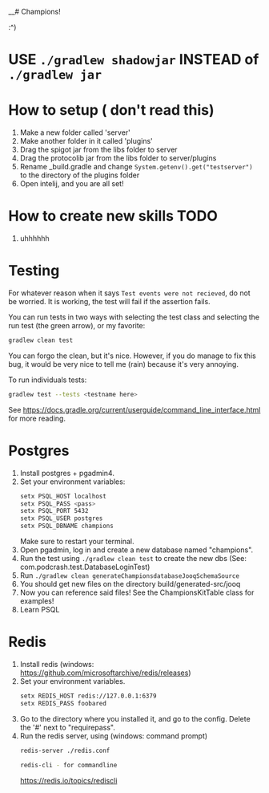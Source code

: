 __# Champions!

:^)

# USE `./gradlew shadowjar` INSTEAD of `./gradlew jar`

# How to setup ( don't read this)

1. Make a new folder called 'server'
2. Make another folder in it called 'plugins'
3. Drag the spigot jar from the libs folder to server
4. Drag the protocolib jar from the libs folder to server/plugins
5. Rename _build.gradle and change `System.getenv().get("testserver")` to the directory of the plugins folder
6. Open intelij, and you are all set!

# How to create new skills TODO
1. uhhhhhh

# Testing

For whatever reason when it says `Test events were not recieved`, do not be worried. It is working, the test will fail if the assertion fails.

You can run tests in two ways with selecting the test class and selecting the run test (the green arrow), or my favorite:
```bash
gradlew clean test
```

You can forgo the clean, but it's nice. However, if you do manage to fix this bug, it would be very nice to tell me (rain) because it's very annoying.

To run individuals tests:
```bash
gradlew test --tests <testname here>
```

See https://docs.gradle.org/current/userguide/command_line_interface.html for more reading.

# Postgres
1. Install postgres + pgadmin4.
2. Set your environment variables:
    ```bash
    setx PSQL_HOST localhost
    setx PSQL_PASS <pass>
    setx PSQL_PORT 5432
    setx PSQL_USER postgres
    setx PSQL_DBNAME champions
    ```
    Make sure to restart your terminal.
3. Open pgadmin, log in and create a new database named "champions".
4. Run the test using `./gradlew clean test` to create the new dbs (See: com.podcrash.test.DatabaseLoginTest)
5. Run `./gradlew clean generateChampionsdatabaseJooqSchemaSource`
6. You should get new files on the directory build/generated-src/jooq
7. Now you can reference said files! See the ChampionsKitTable class for examples!
8. Learn PSQL

# Redis

1. Install redis (windows: https://github.com/microsoftarchive/redis/releases)
2. Set your environment variables.
    ```bash
    setx REDIS_HOST redis://127.0.0.1:6379
    setx REDIS_PASS foobared
    ``` 
3. Go to the directory where you installed it, and go to the config. Delete the '#' next to "requirepass".
4. Run the redis server, using (windows: command prompt) 
    ```bash
    redis-server ./redis.conf
    
    redis-cli - for commandline  
    ```
    https://redis.io/topics/rediscli